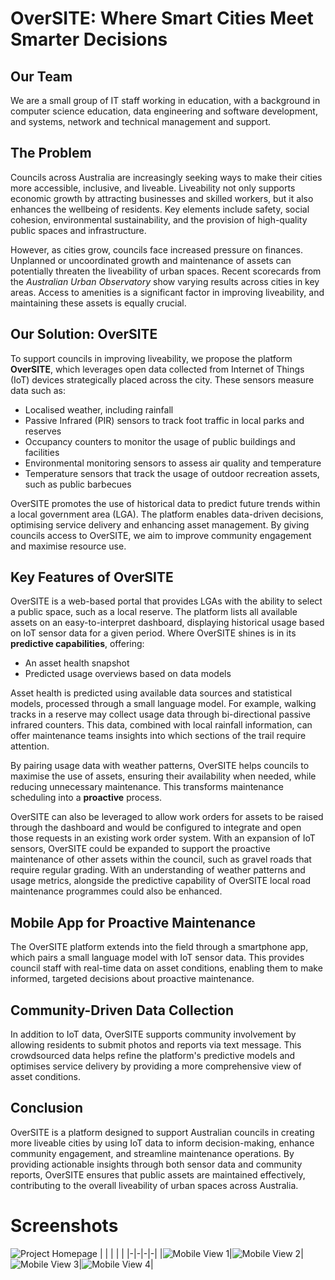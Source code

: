 # OverSITE: Where Smart Cities Meet Smarter Decisions

## Our Team

We are a small group of IT staff working in education, with a background in computer science education, data engineering and software development, and systems, network and technical management and support.

## The Problem

Councils across Australia are increasingly seeking ways to make their cities more accessible, inclusive, and liveable. Liveability not only supports economic growth by attracting businesses and skilled workers, but it also enhances the wellbeing of residents. Key elements include safety, social cohesion, environmental sustainability, and the provision of high-quality public spaces and infrastructure.

However, as cities grow, councils face increased pressure on finances. Unplanned or uncoordinated growth and maintenance of assets can potentially threaten the liveability of urban spaces. Recent scorecards from the _Australian Urban Observatory_ show varying results across cities in key areas. Access to amenities is a significant factor in improving liveability, and maintaining these assets is equally crucial.

## Our Solution: OverSITE

To support councils in improving liveability, we propose the platform **OverSITE**, which leverages open data collected from Internet of Things (IoT) devices strategically placed across the city. These sensors measure data such as:

*   Localised weather, including rainfall
*   Passive Infrared (PIR) sensors to track foot traffic in local parks and reserves
*   Occupancy counters to monitor the usage of public buildings and facilities
*   Environmental monitoring sensors to assess air quality and temperature
*   Temperature sensors that track the usage of outdoor recreation assets, such as public barbecues

OverSITE promotes the use of historical data to predict future trends within a local government area (LGA). The platform enables data-driven decisions, optimising service delivery and enhancing asset management. By giving councils access to OverSITE, we aim to improve community engagement and maximise resource use.

## Key Features of OverSITE

OverSITE is a web-based portal that provides LGAs with the ability to select a public space, such as a local reserve. The platform lists all available assets on an easy-to-interpret dashboard, displaying historical usage based on IoT sensor data for a given period. Where OverSITE shines is in its **predictive capabilities**, offering:

*   An asset health snapshot
*   Predicted usage overviews based on data models

Asset health is predicted using available data sources and statistical models, processed through a small language model. For example, walking tracks in a reserve may collect usage data through bi-directional passive infrared counters. This data, combined with local rainfall information, can offer maintenance teams insights into which sections of the trail require attention.

By pairing usage data with weather patterns, OverSITE helps councils to maximise the use of assets, ensuring their availability when needed, while reducing unnecessary maintenance. This transforms maintenance scheduling into a **proactive** process.

OverSITE can also be leveraged to allow work orders for assets to be raised through the dashboard and would be configured to integrate and open those requests in an existing work order system. With an expansion of IoT sensors, OverSITE could be expanded to support the proactive maintenance of other assets within the council, such as gravel roads that require regular grading. With an understanding of weather patterns and usage metrics, alongside the predictive capability of OverSITE local road maintenance programmes could also be enhanced.

## Mobile App for Proactive Maintenance

The OverSITE platform extends into the field through a smartphone app, which pairs a small language model with IoT sensor data. This provides council staff with real-time data on asset conditions, enabling them to make informed, targeted decisions about proactive maintenance.

## Community-Driven Data Collection

In addition to IoT data, OverSITE supports community involvement by allowing residents to submit photos and reports via text message. This crowdsourced data helps refine the platform's predictive models and optimises service delivery by providing a more comprehensive view of asset conditions.

## Conclusion

OverSITE is a platform designed to support Australian councils in creating more liveable cities by using IoT data to inform decision-making, enhance community engagement, and streamline maintenance operations. By providing actionable insights through both sensor data and community reports, OverSITE ensures that public assets are maintained effectively, contributing to the overall liveability of urban spaces across Australia.

# Screenshots
![Project Homepage](_EVIDENCE/Project.jpeg)
| | | | |
|-|-|-|-|
|![Mobile View 1](_EVIDENCE/iPhoneBBQ1.jpeg)|![Mobile View 2](_EVIDENCE/iPhoneBBQ2.jpeg)|![Mobile View 3](_EVIDENCE/iPhoneBBQ3.jpeg)|![Mobile View 4](_EVIDENCE/iPhoneBBQ4.jpeg)|
